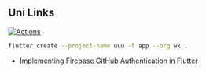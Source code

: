 ## Uni Links

[![Actions](https://github.com/wk-j/uni-links/workflows/flutter/badge.svg)](https://github.com/wk-j/uni-links/actions)

```bash
flutter create --project-name uuu -t app --org wk .
```

- [Implementing Firebase GitHub Authentication in Flutter](https://medium.com/flutter-community/implementing-firebase-github-authentication-in-flutter-1c49a172c648)